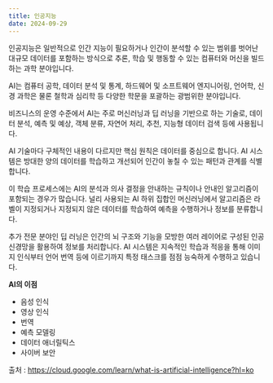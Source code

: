 ```yaml
---
title: 인공지능
date: 2024-09-29
---
```


인공지능은 일반적으로 인간 지능이 필요하거나 인간이 분석할 수 있는 범위를 벗어난 대규모 데이터를 포함하는 방식으로 추론, 학습 및 행동할 수 있는 컴퓨터와 머신을 빌드하는 과학 분야입니다. 

AI는 컴퓨터 공학, 데이터 분석 및 통계, 하드웨어 및 소프트웨어 엔지니어링, 언어학, 신경 과학은 물론 철학과 심리학 등 다양한 학문을 포괄하는 광범위한 분야입니다. 

비즈니스의 운영 수준에서 AI는 주로 머신러닝과 딥 러닝을 기반으로 하는 기술로, 데이터 분석, 예측 및 예상, 객체 분류, 자연어 처리, 추천, 지능형 데이터 검색 등에 사용됩니다.

<!--more-->

AI 기술마다 구체적인 내용이 다르지만 핵심 원칙은 데이터를 중심으로 합니다. AI 시스템은 방대한 양의 데이터를 학습하고 개선되어 인간이 놓칠 수 있는 패턴과 관계를 식별합니다.

이 학습 프로세스에는 AI의 분석과 의사 결정을 안내하는 규칙이나 안내인 알고리즘이 포함되는 경우가 많습니다. 널리 사용되는 AI 하위 집합인 머신러닝에서 알고리즘은 라벨이 지정되거나 지정되지 않은 데이터를 학습하여 예측을 수행하거나 정보를 분류합니다. 

추가 전문 분야인 딥 러닝은 인간의 뇌 구조와 기능을 모방한 여러 레이어로 구성된 인공 신경망을 활용하여 정보를 처리합니다. AI 시스템은 지속적인 학습과 적응을 통해 이미지 인식부터 언어 번역 등에 이르기까지 특정 태스크를 점점 능숙하게 수행하고 있습니다.

__AI의 이점__

- 음성 인식
- 영상 인식
- 번역
- 예측 모델링
- 데이터 애너릴틱스
- 사이버 보안

출처 : https://cloud.google.com/learn/what-is-artificial-intelligence?hl=ko

<!-- *출처: [Unsplash](https://plus.unsplash.com/premium_photo-1683121710572-7723bd2e235d?q=80&w=1032&auto=format&fit=crop&ixlib=rb-4.0.3&ixid=M3wxMjA3fDB8MHxwaG90by1wYWdlfHx8fGVufDB8fHx8fA%3D%3D)* -->
